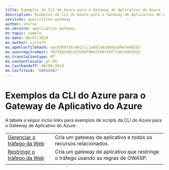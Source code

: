 ```yaml
---
title: Exemplos da CLI do Azure para o Gateway de Aplicativo do Azure
description: Exemplos da CLI do Azure para o Gateway de Aplicativo do Azure
services: application-gateway
author: vhorne
ms.service: application-gateway
ms.topic: sample
ms.date: 08/07/2019
ms.author: victorh
ms.openlocfilehash: eac8569f16c84211c1e881a9cb8daab9d7e602b5
ms.sourcegitcommit: 3073581d81253558f89ef560ffdf71db7e0b592b
ms.translationtype: HT
ms.contentlocale: pt-BR
ms.lasthandoff: 08/06/2019
ms.locfileid: "68824507"
---
```

# <a name="azure-cli-examples-for-azure-application-gateway"></a>Exemplos da CLI do Azure para o Gateway de Aplicativo do Azure

A tabela a seguir inclui links para exemplos de scripts da CLI do Azure para o Gateway de Aplicativo do Azure.

| | |
|---|---|
| [Gerenciar o tráfego da Web](./scripts/create-vmss-cli.md) | Cria um gateway de aplicativo e todos os recursos relacionados. |
| [Restringir o tráfego da Web](./scripts/create-vmss-waf-cli.md) | Cria um gateway de aplicativo que restringe o tráfego usando as regras de OWASP.|
| | |
